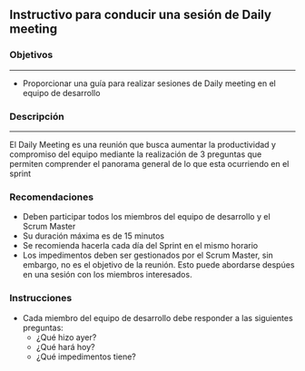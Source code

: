 ## Instructivo para conducir una sesión de Daily meeting

### Objetivos

---
* Proporcionar una guía para realizar sesiones de Daily meeting en el equipo de desarrollo



### Descripción 
---

El Daily Meeting es una reunión que busca aumentar la productividad y compromiso del equipo mediante la realización de 3 preguntas que permiten comprender el panorama general de lo que esta ocurriendo en el sprint


### Recomendaciones

* Deben participar todos los miembros del equipo de desarrollo y el Scrum Master
* Su duración máxima es de 15 minutos
* Se recomienda hacerla cada día del Sprint en el mismo horario
* Los impedimentos deben ser gestionados por el Scrum Master, sin embargo, no es el objetivo de la reunión. Esto puede abordarse despúes en una sesión con los miembros interesados.


### Instrucciones

* Cada miembro del equipo de desarrollo debe responder a las siguientes preguntas:
  * ¿Qué hizo ayer?
  * ¿Qué hará hoy?
  * ¿Qué impedimentos tiene?
 


